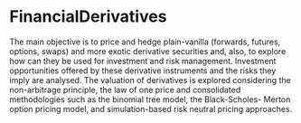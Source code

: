 # FinancialDerivatives
The main objective is to price and hedge plain-vanilla (forwards, futures, options, swaps) and more exotic derivative securities and, also, to explore how can they be used for investment and risk management. Investment opportunities offered by these derivative instruments and the risks they imply are analysed. 
The valuation of derivatives is explored considering the non-arbitrage principle, the law of one price and consolidated methodologies such as the binomial tree model, the Black-Scholes- Merton option pricing model, and simulation-based risk neutral pricing approaches. 
